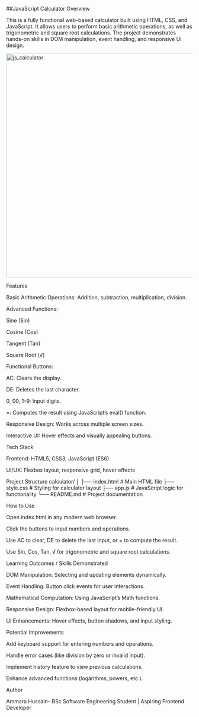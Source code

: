 ##JavaScript Calculator
Overview

This is a fully functional web-based calculator built using HTML, CSS, and JavaScript. It allows users to perform basic arithmetic operations, as well as trigonometric and square root calculations. The project demonstrates hands-on skills in DOM manipulation, event handling, and responsive UI design.

<img width="1366" height="603" alt="js_calculator" src="https://github.com/user-attachments/assets/c121efd7-f6a6-4e07-a891-df4eb442861b" />

Features

Basic Arithmetic Operations: Addition, subtraction, multiplication, division.

Advanced Functions:

Sine (Sin)

Cosine (Cos)

Tangent (Tan)

Square Root (√)

Functional Buttons:

AC: Clears the display.

DE: Deletes the last character.

0, 00, 1–9: Input digits.

=: Computes the result using JavaScript’s eval() function.

Responsive Design: Works across multiple screen sizes.

Interactive UI: Hover effects and visually appealing buttons.

Tech Stack

Frontend: HTML5, CSS3, JavaScript (ES6)

UI/UX: Flexbox layout, responsive grid, hover effects

Project Structure
calculator/
│
├── index.html          # Main HTML file
├── style.css           # Styling for calculator layout
├── app.js              # JavaScript logic for functionality
└── README.md           # Project documentation

How to Use

Open index.html in any modern web browser.

Click the buttons to input numbers and operations.

Use AC to clear, DE to delete the last input, or = to compute the result.

Use Sin, Cos, Tan, √ for trigonometric and square root calculations.

Learning Outcomes / Skills Demonstrated

DOM Manipulation: Selecting and updating elements dynamically.

Event Handling: Button click events for user interactions.

Mathematical Computation: Using JavaScript’s Math functions.

Responsive Design: Flexbox-based layout for mobile-friendly UI.

UI Enhancements: Hover effects, button shadows, and input styling.

Potential Improvements

Add keyboard support for entering numbers and operations.

Handle error cases (like division by zero or invalid input).

Implement history feature to view previous calculations.

Enhance advanced functions (logarithms, powers, etc.).

Author

Ammara Hussain– BSc Software Engineering Student | Aspiring Frontend Developer



